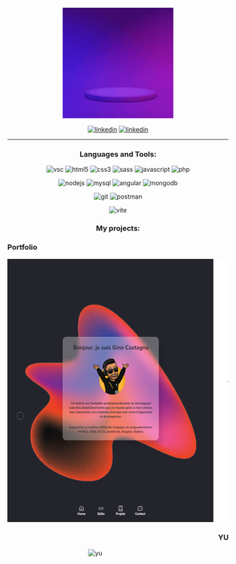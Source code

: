 <p align="center">
<img src="https://github.com/gino53/gino53/blob/27ba014a17bf136e2d454631c7c0c67170705f46/GINO.gif" alt="code-font" height="50%" width="50%" />
</p>

<p align="center">
<a href="https://mail.google.com/mail/u/0/#inbox?compose=SxfkdtxwqNBgVCshZhDQFfJLvvdWQhzjHGmPSsPJWWsVZmPMbHqNdsPdfrkSSlVzmkFdxzrwBLKnQQzNqpGknPpgGsdFRCZzfWhBHMXDCgmWtqVJPWg" target="blank"><img src="https://www.svgrepo.com/show/283099/mail.svg" alt="linkedin" height="40" width="100" /></a>
<a href="https://linkedin.com/in/gino-castagna" target="blank"><img src="https://raw.githubusercontent.com/rahuldkjain/github-profile-readme-generator/master/src/images/icons/Social/linked-in-alt.svg" alt="linkedin" height="40" width="40" /></a>
</p>

---

<h3 align="center">Languages and Tools:</h3>
<p align="center"> 
<img src="https://www.svgrepo.com/show/354522/visual-studio-code.svg" alt="vsc" width="40" height="40"/>
<img src="https://www.svgrepo.com/show/373669/html.svg" alt="html5" width="40" height="40"/>
<img src="https://www.svgrepo.com/show/349330/css3.svg" alt="css3" width="40" height="40"/>
<img src="https://www.svgrepo.com/show/374061/sass.svg" alt="sass" width="40" height="40"/> 
<img src="https://www.svgrepo.com/show/349419/javascript.svg" alt="javascript" width="40" height="40"/>
<img src="https://www.svgrepo.com/show/354180/php.svg" alt="php" width="40" height="40"/> 
</p>

<p align="center">
<img src="https://www.svgrepo.com/show/354119/nodejs-icon.svg" alt="nodejs" width="40" height="40"/>
<img src="https://www.svgrepo.com/show/303251/mysql-logo.svg" alt="mysql" width="40" height="40"/>
<img src="https://www.svgrepo.com/show/353396/angular-icon.svg" alt="angular" width="40" height="40"/>
<img src="https://www.svgrepo.com/show/373845/mongo.svg" alt="mongodb" width="40" height="40"/>
</p>

<p align="center">
<img src="https://www.svgrepo.com/show/452210/git.svg" alt="git" width="40" height="40"/>
<img src="https://www.svgrepo.com/show/354202/postman-icon.svg" alt="postman" width="40" height="40"/>
</p>

<p align="center">
<img src="https://www.svgrepo.com/show/374167/vite.svg" alt="vite" width="40" height="40"/>
</p>

<h3 align="center">My projects:</h3>

<h3>Portfolio</h3>
<a href="https://ginoportfolio.netlify.app/" target="blank">
<img src="https://github.com/gino53/gino53/blob/1cc2bea7a73b24a5da789c0e434e201daa04d67a/Portfolio.png" alt="portfolio" height="600px" width="600px" />
</a>

<h3 align="right">YU</h3>
<a href="https://yu-ai.vercel.app/" target="blank">
<img src="https://media.licdn.com/dms/image/C4E2DAQFT9n1c7HvQEg/profile-treasury-image-shrink_8192_8192/0/1674845058988?e=1675623600&v=beta&t=nkUgKVi9ujFCq_C1UWVT6_X4mvJecKnpwSNc44Qh-7s" alt="yu" align="right" height="400px" width="320px" />
</a>
